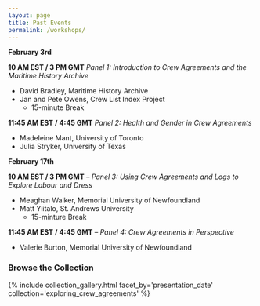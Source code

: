 ```yaml
---
layout: page
title: Past Events
permalink: /workshops/
---
```


__February 3rd__

__10 AM EST / 3 PM GMT__ _Panel 1: Introduction to Crew Agreements and the Maritime History Archive_

- David Bradley, Maritime History Archive
- Jan and Pete Owens, Crew List Index Project
  - 15-minute Break

__11:45 AM EST / 4:45 GMT__ _Panel 2: Health and Gender in Crew Agreements_

- Madeleine Mant, University of Toronto
- Julia Stryker, University of Texas

__February 17th__

__10 AM EST / 3 PM GMT__ – _Panel 3: Using Crew Agreements and Logs to Explore Labour and Dress_

- Meaghan Walker, Memorial University of Newfoundland
- Matt Ylitalo, St. Andrews University
  - 15-minture Break

__11:45 AM EST / 4:45 GMT__ – _Panel 4: Crew Agreements in Perspective_

- Valerie Burton, Memorial University of Newfoundland

### Browse the Collection

{% include collection_gallery.html facet_by='presentation_date' collection='exploring_crew_agreements' %}
